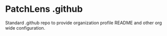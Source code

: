 # PatchLens .github

Standard .github repo to provide organization profile README and other org wide configuration.
